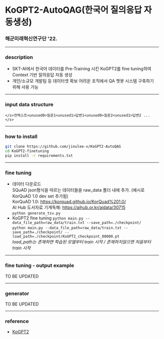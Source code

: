 # KoGPT2-AutoQAG(한국어 질의응답 자동생성)
### 해군미래혁신연구단 '22. 

-----------
### description
  - SKT-AI에서 한국어 데이터를 Pre-Training 시킨 KoGPT2를 fine tuning하여 Context 기반 질의응답 자동 생성
  - 개인/소규모 개발팀 등 데이터셋 확보 어려운 조직에서 QA 챗봇 시스템 구축하기 위해 사용 가능

----------

### input data structure
  ```</s>컨텍스트<unused0>질문1<unused1>답변1<unused0>질문2<unused1>답변2 ... </s>```
  
---------

### how to install
  ```sh
git clone https://github.com/jinulee-v/KoGPT2-AutoQAG
cd KoGPT2-finetuning
pip install -r requirements.txt
  ```

----------

### fine tuning
  - 데이터 다운로드 <br>
    SQuAD json형식을 따르는 데이터들을 raw_data 폴더 내에 추가. (예시로 KorQuAD 1.0 dev set 추가됨) <br>
    KorQuAD 1.0: https://korquad.github.io/KorQuad%201.0/ <br>
    AI Hub 도서자료 기계독해: https://aihub.or.kr/aidata/30715 <br>
    `python generate_tsv.py`
  - KoGPT2 fine tuning
    `python main.py --data_file_path=raw_data/train.txt --save_path=./checkpoint/` <br>
    `python main.py --data_file_path=raw_data/train.txt --save_path=./checkpoint/ --load_path=./checkpoint/KoGPT2_checkpoint_80000.pt` <br>
    *load_path는 존재하면 학습된 모델부터 train 시작 / 존재하지않으면 처음부터 train 시작*
  
----------
### fine tuning - output example
  TO BE UPDATED

----

### generator
  TO BE UPDATED

----------

### reference 
  - [KoGPT2](https://github.com/SKT-AI/KoGPT2)

